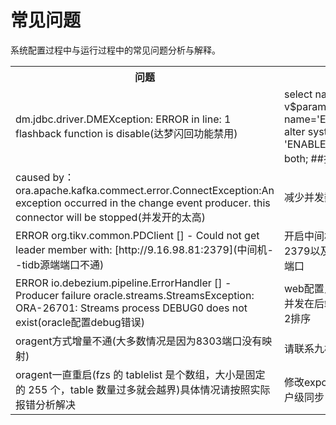 # 常见问题

系统配置过程中与运行过程中的常见问题分析与解释。

<table>
<tr>
<th>问题</th>
<th>解决方案</th>
</tr>
<tr>
<td>dm.jdbc.driver.DMEXception: ERROR in line: 1 flashback function is disable(达梦闪回功能禁用)</td>
<td>select name,type,value from v$parameter where name='ENABLE_FLASHBACK';</br>alter system set 'ENABLE_FLASHBACK'=1 both; ##打开 </td>
</tr>
<tr>
<td>caused by：ora.apache.kafka.commect.error.ConnectException:An exception occurred in the change event producer. this connector will be stopped(并发开的太高)</td>
<td>减少并发数</td>
</tr>
<tr>
<td>
ERROR org.tikv.common.PDClient [] - Could not get leader member with: [http://9.16.98.81:2379](中间机--tidb源端端口不通)</td>
<td>开启中间机到tidb所有pd的2379以及所有tikv 20161等等端口</td>
</tr>
<tr>
<td>ERROR io.debezium.pipeline.ErrorHandler [] - Producer failure oracle.streams.StreamsException: ORA-26701: Streams process DEBUG0 does not exist(oracle配置debug错误)</td>
<td>web配置只填写debug，开几个并发在后端创建几个debug0 1 2排序</td>
</tr>
<tr>
<td>oragent方式增量不通(大多数情况是因为8303端口没有映射)</td>
<td>请联系九桥工程师调试</td>
</tr>
<tr>
<td>oragent一直重启(fzs 的 tablelist 是个数组，大小是固定的 255 个，table 数量过多就会越界)具体情况请按照实际报错分析解决</td>
<td>修改export.cong文件，改为用户级同步，重启</td>
</tr>
</table>
